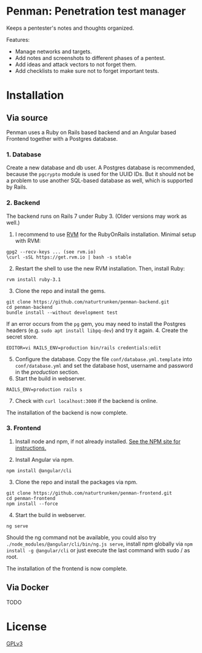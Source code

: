 # Penman: Penetration test manager

Keeps a pentester's notes and thoughts organized.

Features:
* Manage networks and targets.
* Add notes and screenshots to different phases of a pentest.
* Add ideas and attack vectors to not forget them.
* Add checklists to make sure not to forget important tests.

# Installation

## Via source

Penman uses a Ruby on Rails based backend and an Angular based Frontend
together with a Postgres database.

### 1. Database

Create a new database and db user.
A Postgres database is recommended, because the ```pgcrypto``` module
is used for the UUID IDs.
But it should not be a problem to use another SQL-based database as well,
which is supported by Rails.

### 2. Backend

The backend runs on Rails 7 under Ruby 3.
(Older versions may work as well.)

1. I recommend to use [RVM](http://rvm.io/) for the RubyOnRails installation.  Minimal setup with RVM:
```shell
gpg2 --recv-keys ... (see rvm.io)
\curl -sSL https://get.rvm.io | bash -s stable
```
2. Restart the shell to use the new RVM installation.
Then, install Ruby:
```shell
rvm install ruby-3.1
```
3. Clone the repo and install the gems.
```
git clone https://github.com/naturtrunken/penman-backend.git
cd penman-backend
bundle install --without development test
```
If an error occurs from the ```pg``` gem, you may need to install the
Postgres headers (e.g. ```sudo apt install libpq-dev```) and try it again.
4. Create the secret store.
```
EDITOR=vi RAILS_ENV=production bin/rails credentials:edit
```
5. Configure the database.
Copy the file ```conf/database.yml.template``` into ```conf/database.yml```
and set the database host, username and password in the *production* section.
6. Start the build in webserver.
```
RAILS_ENV=production rails s
```
7. Check with ```curl localhost:3000``` if the backend is online.

The installation of the backend is now complete.

### 3. Frontend

1. Install node and npm, if not already installed.
[See the NPM site for instructions.](https://nodejs.org/en/download/package-manager/)

2. Install Angular via npm.
```
npm install @angular/cli
```

3. Clone the repo and install the packages via npm.
```
git clone https://github.com/naturtrunken/penman-frontend.git
cd penman-frontend
npm install --force
```

4. Start the build in webserver.
```
ng serve
```
Should the ng command not be available, you could also try
```./node_modules/@angular/cli/bin/ng.js serve```,
install npm globally via ```npm install -g @angular/cli``` or
just execute the last command with sudo / as root.

The installation of the frontend is now complete.

## Via Docker

TODO 

# License

[GPLv3](LICENSE)
